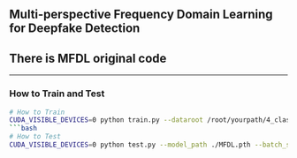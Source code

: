 ## Multi-perspective Frequency Domain Learning for Deepfake Detection

## There is MFDL original code

---

### How to Train and Test

```bash
# How to Train
CUDA_VISIBLE_DEVICES=0 python train.py --dataroot /root/yourpath/4_class_GAN_traindata --classes car,cat,chair,horse --batch_size 32 --delr_freq 10 --lr 0.001 --niter 85
```bash
# How to Test
CUDA_VISIBLE_DEVICES=0 python test.py --model_path ./MFDL.pth --batch_size 32
